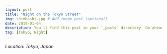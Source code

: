 ```yaml
---
layout: post
title: "Night on the Tokyo Street"
img: shimbashi.jpg # Add image post (optional)
date: 2019-01-04
description: You’ll find this post in your `_posts` directory. Go ahead and edit it and re-build the site to see your changes. # Add post description (optional)
tag: [Tokyo, Night]
---
```

*Location: Tokyo, Japan*
